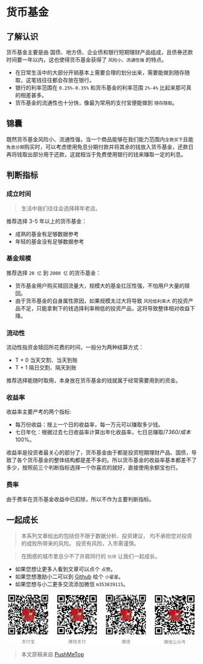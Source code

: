 # 货币基金

## 了解认识

货币基金主要是由 国债、地方债、企业债和银行短期理财产品组成，且债券还款时间要一年以内，这也使得货币基金获得了 `风险小、流通性强` 的特点。

- 在日常生活中的大部分开销基本上需要合理的划分出来，需要能做到随存随取，这笔钱往往都会存放在银行。
- 银行的利率范围在 `0.25%-0.35%` 和货币基金的利率范围 `2%-4%` 比起来那可真的相差甚多。
- 货币基金的流通性也十分快，像最为常用的支付宝便能做到 `随存随取`。

## 锦囊

既然货币基金风险小、流通性强，当一个商品能够在我们能力范围内`全款买下`且能`免息分期`购买时，可以考虑使用免息分期付款并将其余的钱放入货币基金，还款日再将钱取出部分用于还款，这就相当于免费使用银行的钱来赚取一定的利息。

## 判断指标

### 成立时间

> 生活中我们往往会选择拜年老店。

推荐选择 3-5 年以上的货币基金：

- 成熟的基金有足够数据参考
- 年轻的基金没有足够数据参考

### 基金规模

推荐选择 `20 亿` 到 `2000 亿` 的货币基金：

- 货币基金用户购买赎回流量大，规模大的基金扛压性强，不怕用户大量的赎回。
- 由于货币基金的自身属性原因，如果规模太过大将导致 `风险低利率大` 的投资产品不足，只能拿剩下的钱选择利率稍低的投资产品，这将导致整体相对收益下降。

### 流动性

流动性指资金赎回所花费的时间，一般分为两种结算方式：

- T + 0 当天交割、当天到账
- T + 1 隔日交割、隔天到账

推荐选择能随时取用，本身放在货币基金的钱就属于经常需要用到的资金。

### 收益率

收益率主要产考的两个指标:

- 每万份收益：按上一个日的收益率，每一万元可以赚取多少钱。
- 七日年化：根据过去七日收益率计算出年化收益率，七日总赚取/7*360/成本*100%。

收益率是投资者最关心的部分了，货币基金由于都是投资短期理财产品、国债，导致了各个货币基金的整体结构都是差不多的。所以货币基金的收益率基本都差不了多少，按照前三个判断指标选择一个你喜欢的就好，直接使用余额宝也行。

### 费率

由于费率在货币基金收益中已扣除，所以不作为主要判断指标。

## 一起成长

> 本系列文章给出的包括但不限于数据分析、投资建议，
> 均不承担您对投资的成败所带来的风险。
> 投资有风险，入市需谨慎。

> 在困惑的城市里总少不了并肩同行的 `伙伴` 让我们一起成长。

- 如果您想让更多人看到文章可以点个 `点赞`。
- 如果您想激励小二可以到 [Github](https://github.com/pushmetop/personal-financial-planning) 给个 `小星星`。
- 如果您想与小二更多交流添加微信 `m353839115`。

![捐助与联系](https://raw.githubusercontent.com/pushmetop/resource/master/donate/donate.png)

> 本文原稿来自 [PushMeTop](https://github.com/pushmetop)
